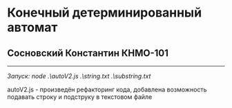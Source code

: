 # Конечный детерминированный автомат
## Сосновский Константин КНМО-101

________________________________________________________________
_Запуск:_ *node .\autoV2.js .\string.txt .\substring.txt*

autoV2.js - произведён рефакторинг кода,
добавлена возможность подавать строку и подструку в текстовом файле
